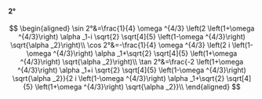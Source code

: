#### 2°

$$
\begin{aligned}
\sin 2°&=\frac{1}{4} \omega ^{4/3} \left(2 \left(1+\omega ^{4/3}\right) \alpha _1-i \sqrt{2} \sqrt[4]{5} \left(1-\omega ^{4/3}\right) \sqrt{\alpha _2}\right)\\
\cos 2°&=-\frac{1}{4} \omega ^{4/3} \left(2 i \left(1-\omega ^{4/3}\right) \alpha _1+\sqrt{2} \sqrt[4]{5} \left(1+\omega ^{4/3}\right) \sqrt{\alpha _2}\right)\\
\tan 2°&=\frac{-2 \left(1+\omega ^{4/3}\right) \alpha _1+i \sqrt{2} \sqrt[4]{5} \left(1-\omega ^{4/3}\right) \sqrt{\alpha _2}}{2 i \left(1-\omega ^{4/3}\right)
\alpha _1+\sqrt{2} \sqrt[4]{5} \left(1+\omega ^{4/3}\right) \sqrt{\alpha _2}}\\
\end{aligned}
$$

